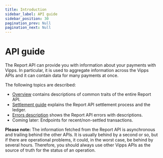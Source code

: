 ```yaml
---
title: Introduction
sidebar_label: API guide
sidebar_position: 30
pagination_prev: Null
pagination_next: Null
---
```


# API guide

The Report API can provide you with information about your payments with Vipps. In particular, it is used to
aggregate information across the Vipps APIs and it can contain data for many
payments at once.

The following topics are described:

- [Overview](overview.md) contains descriptions of common traits of the entire Report API.
- [Settlement guide](settlement.md) explains the Report API settlement process and the ledger.
- [Errors description](errors.md) shows the Report API errors with descriptions.
- Coming later: Endpoints for recent/non-settled transactions.

**Please note:** The information fetched from the Report API is
asynchronous and trailing behind the other APIs. It is usually behind
by a second or so, but if there are operational problems, it could, in the worst
case, be behind by several hours. Therefore, you should always use other
Vipps APIs as the source of truth for the status of an operation.

